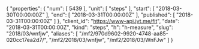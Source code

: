 {
  "properties": {
    "num": [
      5439
    ],
    "unit": [
      "steps"
    ],
    "start": [
      "2018-03-30T00:00:00Z"
    ],
    "end": [
      "2018-03-31T00:00:00Z"
    ],
    "published": [
      "2018-03-31T00:00:00Z"
    ]
  },
  "client_id": "https://www-api.jvt.me/fit",
  "date": "2018-03-31T00:00:00Z",
  "kind": "steps",
  "h": "h-measure",
  "slug": "2018/03/wnfjw",
  "aliases": [
    "/mf2/970d9602-9920-4748-aa85-020cc17ea2d7/",
    "/mf2/2018/03/wnfjw",
    "/mf2/2018/03/WnFJw"
  ]
}
